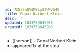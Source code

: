 ```yaml
---
id: 72Gj5q8VNMBLa22WFVb40
title: Gopal Norbert Klein
desc: ''
updated: 1639759645926
created: 1639759645926
---
```



- [[person]] - Gopal Norbert Klein
- appeared 1x at the stoa
